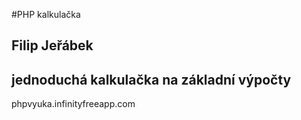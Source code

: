 #PHP kalkulačka
## Filip Jeřábek
## jednoduchá kalkulačka na základní výpočty
phpvyuka.infinityfreeapp.com
